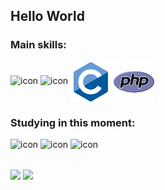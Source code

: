 ## Hello World

### Main skills:                                                                                               
<div align="left">
   <img src="https://techstack-generator.vercel.app/python-icon.svg" alt="icon" width="40" height="40" />
      </a>
    </td>
   <img src="https://techstack-generator.vercel.app/mysql-icon.svg" alt="icon" width="65" height="65" />
      </a>
    </td>
   <img align="center" alt="Ana-C" height="65" src="https://raw.githubusercontent.com/devicons/devicon/master/icons/c/c-original.svg">
   <img align="center" alt="Ana-C" height="65" src="https://raw.githubusercontent.com/devicons/devicon/master/icons/php/php-original.svg">

</div>

### Studying in this moment:
<div align="left">
   <img src="https://techstack-generator.vercel.app/mysql-icon.svg" alt="icon" height="65" />
      </a>
    </td>
   <img src="https://techstack-generator.vercel.app/aws-icon.svg" alt="icon" height="65" />
      </a>
    </td>
   <img src="https://techstack-generator.vercel.app/raspberrypi-icon.svg" alt="icon" height="65" />
      </a>
    </td>
</div>

  ## 
  
  <a href = "mailto:analiviamgarbin@usp.br"><img align="center" src="https://img.shields.io/badge/-Gmail-%23333?style=for-the-badge&logo=gmail&logoColor=white" target="_blank"></a>
  <a href="https://www.linkedin.com/in/ana-l%C3%ADvia-magalh%C3%A3es-garbin-70bb45215/" target="_blank"><img align="center" src="https://img.shields.io/badge/-LinkedIn-%230077B5?style=for-the-badge&logo=linkedin&logoColor=white" target="_blank"></a> 
